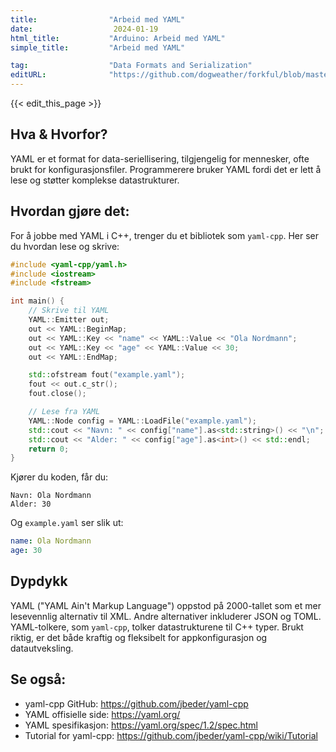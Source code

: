 ```yaml
---
title:                "Arbeid med YAML"
date:                  2024-01-19
html_title:           "Arduino: Arbeid med YAML"
simple_title:         "Arbeid med YAML"

tag:                  "Data Formats and Serialization"
editURL:              "https://github.com/dogweather/forkful/blob/master/content/no/cpp/working-with-yaml.md"
---
```


{{< edit_this_page >}}

## Hva & Hvorfor?
YAML er et format for data-seriellisering, tilgjengelig for mennesker, ofte brukt for konfigurasjonsfiler. Programmerere bruker YAML fordi det er lett å lese og støtter komplekse datastrukturer.

## Hvordan gjøre det:
For å jobbe med YAML i C++, trenger du et bibliotek som `yaml-cpp`. Her ser du hvordan lese og skrive:

```C++
#include <yaml-cpp/yaml.h>
#include <iostream>
#include <fstream>

int main() {
    // Skrive til YAML
    YAML::Emitter out;
    out << YAML::BeginMap;
    out << YAML::Key << "name" << YAML::Value << "Ola Nordmann";
    out << YAML::Key << "age" << YAML::Value << 30;
    out << YAML::EndMap;

    std::ofstream fout("example.yaml");
    fout << out.c_str();
    fout.close();

    // Lese fra YAML
    YAML::Node config = YAML::LoadFile("example.yaml");
    std::cout << "Navn: " << config["name"].as<std::string>() << "\n";
    std::cout << "Alder: " << config["age"].as<int>() << std::endl;
    return 0;
}
```

Kjører du koden, får du:
```
Navn: Ola Nordmann
Alder: 30
```
Og `example.yaml` ser slik ut:
```yaml
name: Ola Nordmann
age: 30
```

## Dypdykk
YAML ("YAML Ain't Markup Language") oppstod på 2000-tallet som et mer lesevennlig alternativ til XML. Andre alternativer inkluderer JSON og TOML. YAML-tolkere, som `yaml-cpp`, tolker datastrukturene til C++ typer. Brukt riktig, er det både kraftig og fleksibelt for appkonfigurasjon og datautveksling.

## Se også:
- yaml-cpp GitHub: https://github.com/jbeder/yaml-cpp
- YAML offisielle side: https://yaml.org/
- YAML spesifikasjon: https://yaml.org/spec/1.2/spec.html
- Tutorial for yaml-cpp: https://github.com/jbeder/yaml-cpp/wiki/Tutorial
